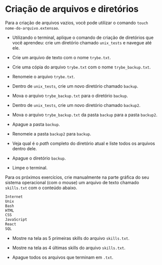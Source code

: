 # Criação de arquivos e diretórios

Para a criação de arquivos vazios, você pode utilizar o comando `touch nome-do-arquivo.extensao`.

- Utilizando o terminal, aplique o comando de criação de diretórios que você aprendeu: crie um diretório chamado `unix_tests` e navegue até ele.

- Crie um arquivo de texto com o nome `trybe.txt`.

- Crie uma cópia do arquivo `trybe.txt` com o nome `trybe_backup.txt`.

- Renomeie o arquivo `trybe.txt`.

- Dentro de `unix_tests`, crie um novo diretório chamado `backup`.

- Mova o arquivo `trybe_backup.txt` para o diretório `backup`.

- Dentro de `unix_tests`, crie um novo diretório chamado `backup2`.

- Mova o arquivo `trybe_backup.txt` da pasta `backup` para a pasta `backup2`.

- Apague a pasta `backup`.

- Renomeie a pasta `backup2` para `backup`.

- Veja qual é o _path_ completo do diretório atual e liste todos os arquivos dentro dele.

- Apague o diretório `backup`.

- Limpe o terminal.

Para os próximos exercícios, crie manualmente na parte gráfica do seu sistema operacional (com o mouse) um arquivo de texto chamado `skills.txt` com o conteúdo abaixo.

```sh
Internet
Unix
Bash
HTML
CSS
JavaScript
React
SQL
```

- Mostre na tela as 5 primeiras skills do arquivo `skills.txt`.

- Mostre na tela as 4 últimas skills do arquivo `skills.txt`.

- Apague todos os arquivos que terminam em `.txt`.